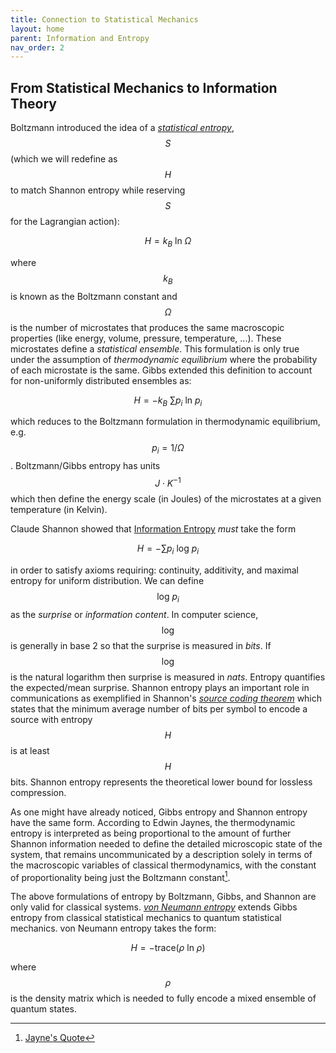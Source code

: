 ```yaml
---
title: Connection to Statistical Mechanics
layout: home
parent: Information and Entropy
nav_order: 2
---
```


## From Statistical Mechanics to Information Theory

Boltzmann introduced the idea of a [*statistical entropy*](https://en.wikipedia.org/wiki/Entropy), $$S$$ (which we will redefine as $$H$$ to match Shannon entropy while reserving $$S$$ for the Lagrangian action): 

$$H=k_B~\text{ln}~\Omega$$

where $$k_{B}$$ is known as the Boltzmann constant and $$\Omega$$ is the number of microstates that produces the same macroscopic properties (like energy, volume, pressure, temperature, ...). These microstates define a *statistical ensemble*. This formulation is only true under the assumption of *thermodynamic equilibrium* where the probability of each microstate is the same. Gibbs extended this definition to account for non-uniformly distributed ensembles as:

$$H = -k_B~\sum p_i~\text{ln}~p_i$$ 

which reduces to the Boltzmann formulation in thermodynamic equilibrium, e.g. $$p_i = 1 / \Omega$$.  Boltzmann/Gibbs entropy has units $$J\cdot K^{-1}$$ which then define the energy scale (in Joules) of the microstates at a given temperature (in Kelvin). 

Claude Shannon showed that [Information Entropy](https://en.wikipedia.org/wiki/Entropy_(information_theory)) *must* take the form 

$$H = - \sum p_i~\text{log}~p_i$$

in order to satisfy axioms requiring: continuity, additivity, and maximal entropy for uniform distribution. We can define $$\text{log}~p_i$$ as the *surprise* or *information content*. In computer science, $$\text{log}$$ is generally in base 2 so that the surprise is measured in *bits*. If $$\text{log}$$ is the natural logarithm then surprise is measured in *nats*. Entropy quantifies the expected/mean surprise. Shannon entropy plays an important role in communications as exemplified in Shannon's [*source coding theorem*](https://en.wikipedia.org/wiki/Shannon%27s_source_coding_theorem) which states that the minimum average number of bits per symbol to encode a source with entropy $$H$$ is at least $$H$$ bits. Shannon entropy represents the theoretical lower bound for lossless compression.  

As one might have already noticed, Gibbs entropy and Shannon entropy have the same form. According to Edwin Jaynes, the thermodynamic entropy is interpreted as being proportional to the amount of further Shannon information needed to define the detailed microscopic state of the system, that remains uncommunicated by a description solely in terms of the macroscopic variables of classical thermodynamics, with the constant of proportionality being just the Boltzmann constant[^1].

The above formulations of entropy by Boltzmann, Gibbs, and Shannon are only valid for classical systems. [*von Neumann entropy*](https://en.wikipedia.org/wiki/Von_Neumann_entropy) extends Gibbs entropy from classical statistical mechanics to quantum statistical mechanics. von Neumann entropy takes the form:

$$H = -\text{trace}(\rho~\text{ln}~\rho)$$ 

where $$\rho$$ is the density matrix which is needed to fully encode a mixed ensemble of quantum states. 

[^1]: [Jayne's Quote](https://en.wikipedia.org/wiki/Entropy_(information_theory)#:~:text=Relationship%20to%20thermodynamic%20entropy)

